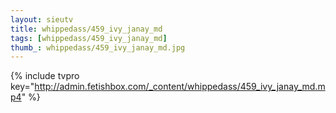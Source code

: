 ```yaml
--- 
layout: sieutv
title: whippedass/459_ivy_janay_md
tags: [whippedass/459_ivy_janay_md]
thumb_: whippedass/459_ivy_janay_md.jpg
---
```

{% include tvpro key="http://admin.fetishbox.com/_content/whippedass/459_ivy_janay_md.mp4" %} 
